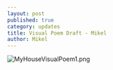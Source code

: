 ```yaml
---
layout: post
published: true
category: updates
title: Visual Poem Draft - Mikel
author: Mikel
---
```

![MyHouseVisualPoem1.png]({{site.baseurl}}/assets/MyHouseVisualPoem1.png)

